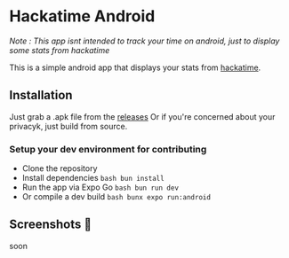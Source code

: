 

# Hackatime Android

*Note : This app isnt intended to track your time on android, just to display some stats from hackatime*

This is a simple android app that displays your stats from [hackatime](https://waka.hackclub.com/).

## Installation

Just grab a .apk file from the [releases](https://github.com/Spectralo/hackatime-android/releases)
Or if you're concerned about your privacyk, just build from source.

### Setup your dev environment for contributing

- Clone the repository
- Install dependencies ```bash bun install```
- Run the app via Expo Go ```bash bun run dev ```
- Or compile a dev build ```bash bunx expo run:android```

## Screenshots 👀

soon
